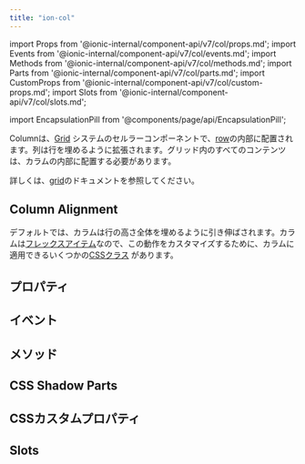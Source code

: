 ```yaml
---
title: "ion-col"
---
```

import Props from '@ionic-internal/component-api/v7/col/props.md';
import Events from '@ionic-internal/component-api/v7/col/events.md';
import Methods from '@ionic-internal/component-api/v7/col/methods.md';
import Parts from '@ionic-internal/component-api/v7/col/parts.md';
import CustomProps from '@ionic-internal/component-api/v7/col/custom-props.md';
import Slots from '@ionic-internal/component-api/v7/col/slots.md';

<head>
  <title>ion-col: Column Component Padding and Other Properties</title>
  <meta name="description" content="ion-colは、rowの内側に入るカラムコンポーネントです。グリッド内のコンテンツは、カラムの中に入ります。列のパディング、サイズ、その他のプロパティについては、こちらをご覧ください。" />
</head>

import EncapsulationPill from '@components/page/api/EncapsulationPill';

<EncapsulationPill type="shadow" />


Columnは、[Grid](./grid) システムのセルラーコンポーネントで、[row](./row)の内部に配置されます。列は行を埋めるように拡張されます。グリッド内のすべてのコンテンツは、カラムの内部に配置する必要があります。

詳しくは、[grid](./grid)のドキュメントを参照してください。


## Column Alignment

デフォルトでは、カラムは行の高さ全体を埋めるように引き伸ばされます。カラムは[フレックスアイテム](https://developer.mozilla.org/en-US/docs/Glossary/Flex_Item)なので、この動作をカスタマイズするために、カラムに適用できるいくつかの[CSSクラス](/docs/layout/css-utilities#flex-item-properties) があります。




## プロパティ
<Props />

## イベント
<Events />

## メソッド
<Methods />

## CSS Shadow Parts
<Parts />

## CSSカスタムプロパティ
<CustomProps />

## Slots
<Slots />

